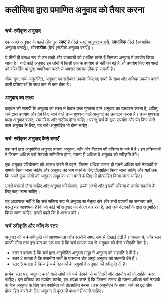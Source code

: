 # कलीसिया द्वारा प्रमाणित अनुवाद को तैयार करना

 #

### चर्च-स्वीकृत अनुवाद

एक अच्छे अनुवाद के पहले तीन गुण **स्पष्ट** हैं (देखें [स्पष्ट अनुवाद बनाएँ](../guidelines-clear/01.md)), **स्वभाविक** (देखें [स्वभाविक अनुवाद बनाएँ]), और**सटीक** (देखें [सटीक अनुवाद बनाएँ])।

ये तीनों ही प्रत्यक्ष रूप से उन शब्दों और वाक्यांशों को प्रभावित करते हैं जिनका अनुवाद में उपयोग किया जाता है। यदि कोई अनुवाद इन तीनों में किसी एक के उपयोग से नहीं की गई है, तो उपयोग किए गए शब्दों को परिवर्तित या पुन: व्यवस्थित करने से अक्सर समस्या ठीक हो सकती है।

चौथा गुण, चर्च-अनुमोदित, अनुवाद का सरोकार उपयोग किए गए शब्दों के साथ और अधिक उपयोग करने वाली प्रक्रियाओं के साथ कम से कम होता है।

### अनुवाद का लक्ष्य

बाइबल की सामग्री के अनुवाद का लक्ष्य न केवल उच्च गुणवत्ता वाले अनुवाद का उत्पादन करना है, अपितु चर्च द्वारा उपयोग और प्रेम किए जाने वाले उच्च गुणवत्ता वाले अनुवाद का उत्पादन करना है। उच्च गुणवत्ता वाला अनुवाद स्पष्ट, स्वभाविक और सटीक होना चाहिए। परन्तु चर्च के द्वारा उपयोग और प्रेम किए जाने वाले अनुवाद के लिए, यह चर्च-अनुमोदित भी होना चाहिए।

### चर्च-स्वीकृत अनुवाद कैसे बनाएँ

एक चर्च द्वारा अनुमोदित अनुवाद बनाना अनुवाद, जाँच और वितरण की प्रक्रिया के बारे में है। इन प्रक्रियाओं में जितना अधिक चर्च नेटवर्क सम्मिलित होगा, उतना ही अधिक वे अनुवाद को स्वीकृति देंगे।

एक अनुवाद परियोजना को आरम्भ करने से पहले, जितना अधिक सम्भव हो उतने अधिक चर्च नेटवर्कों से सम्पर्क किया जाना चाहिए और अनुवाद का भाग बनने के लिए प्रोत्साहित किया जाना चाहिए और यहाँ तक ​​कि अपने कुछ लोगों को अनुवाद समूह का भाग बनने के लिए भी प्रोत्साहित किया जाना चाहिए।

उनसे परामर्श लेना चाहिए और अनुवाद परियोजना, इसके लक्ष्यों और इसकी प्रक्रिया में उनके सहयोग के लिए कहा जाना चाहिए।

यह आवश्यक नहीं है कि चर्च सक्रिय रूप से अनुवाद का नेतृत्व करे और सभी प्रयासों का समन्वय करे, परन्तु यह आवश्यक है कि जो कोई भी अनुवाद का नेतृत्व कर रहा है, उसे चर्च नेटवर्कों के द्वारा अनुमोदित किया जाना चाहिए, इससे पहले कि वे आरम्भ करें।

### चर्च स्वीकृति और जाँच के स्तर

अनुवाद की चर्च-स्वीकृति की आवश्यकता जाँच स्तरों में स्पष्ट रूप से दिखाई देती है। वास्तव में, जाँच स्तर काफी सीमा तक इस बात का एक माप है कि चर्च व्यापक रूप से अनुवाद को कैसे स्वीकृति देता है।

* स्तर 1 बताता है कि चर्च द्वारा अनुमोदित अनुवाद समूह ने अनुवाद को सहमति दे दी है।
* स्तर 2 बताता है कि स्थानीय चर्चों के पासबान और अगुवे अनुवाद को सहमति देते हैं।
* स्तर 3 बताता है कि कई चर्च नेटवर्कों के अगुओं ने अनुवाद की स्वीकृति दी है।

प्रत्येक स्तर पर, अनुवाद करने वाले लोगों को चर्च नेटवर्क से भागीदारी और सहयोग को प्रोत्साहित करना चाहिए। इस प्रक्रिया का उपयोग करके, हम अपेक्षा करते हैं कि जितना सम्भव हो उतना अधिक चर्च नेटवर्क के बीच अनुवाद के लिए चर्च स्वामित्व को प्रोत्साहित करना। इस अनुमोदन के साथ, चर्च को दृढ़ और प्रोत्साहित करने के लिए अनुवाद से कुछ भी बाधा नहीं आनी चाहिए।
